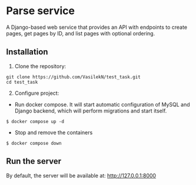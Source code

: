 # Parse service

A Django-based web service that provides an API with endpoints to create pages, get pages by ID, and list pages with
optional ordering.

## Installation

1. Clone the repository:

```
git clone https://github.com/VasilekN/test_task.git
cd test_task
```

2. Configure project:

- Run docker compose. It will start automatic configuration of MySQL and Django backend, which will perform migrations and start itself.

```
$ docker compose up -d
```

- Stop and remove the containers

```
$ docker compose down
```

## Run the server

By default, the server will be available at:
http://127.0.0.1:8000
